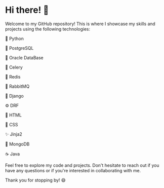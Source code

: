 # Hi there! :wave:

Welcome to my GitHub repository! This is where I showcase my skills and projects using the following technologies:

:snake: Python

:elephant: PostgreSQL

:whale: Oracle DataBase

:herb: Celery

:arrows_counterclockwise: Redis

:rabbit: RabbitMQ

:rocket: Django

:gear: DRF

:art: HTML

:art: CSS

:sparkles: Jinja2

:leaves: MongoDB

:coffee: Java

Feel free to explore my code and projects. Don't hesitate to reach out if you have any questions or if you're interested in collaborating with me.

Thank you for stopping by! :smile:
